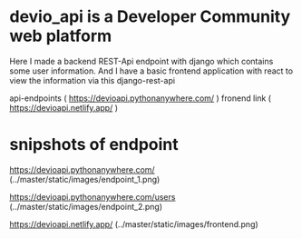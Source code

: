 # devio_api is a Developer Community web platform

Here I made a backend REST-Api endpoint with django which contains some user information.
And I have a basic frontend application with react to view the information via this django-rest-api

api-endpoints ( https://devioapi.pythonanywhere.com/ )
fronend link ( https://devioapi.netlify.app/ )


# snipshots of endpoint

https://devioapi.pythonanywhere.com/
(../master/static/images/endpoint_1.png)

https://devioapi.pythonanywhere.com/users
(../master/static/images/endpoint_2.png)

https://devioapi.netlify.app/
(../master/static/images/frontend.png)
